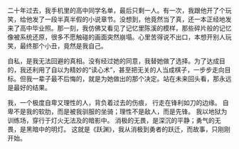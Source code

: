 二十年过去，我手机里的高中同学名单，最后只剩一人。有一次，我跟他开了个玩笑，给他发了一段半真半假的小说章节。没想到，他竟然当了真，还一本正经地发来了高中毕业照。那一刻，我仿佛又看见了记忆里陈溪的模样，那些碎片般的记忆像被系统还原，很多不愿触碰的画面突然崩塌。心里苦得说不出口，本想开别人玩笑，最终那个小丑，竟然是我自己。

自私，是我无法回避的真相。没有经过她的同意，我替她做了选择。为了达成目的，我还利用了自以为精妙的“读心术”，甚至把无关的人当成棋子，一步步走向目标。但我一辈子最不后悔的，就是为她做出的那个决定。站在未来回头看，那永远是最好的结果。

我，一个极度自卑又理性的人，背负着过去的伤痕，
行走在锋利如刀的边缘。
自卑不是我的软肋，而是被我驯服的坐骑；理性不是敌人，而是先锋。
我以地狱为训练场，穿行于灯火无法及的暗影中。
消极的无畏，是深沉的平静；勇气的无畏，是黑暗中的明灯。
这就是《跃渊》，我从消极到勇者的跃迁，而故事，只刚刚开始。